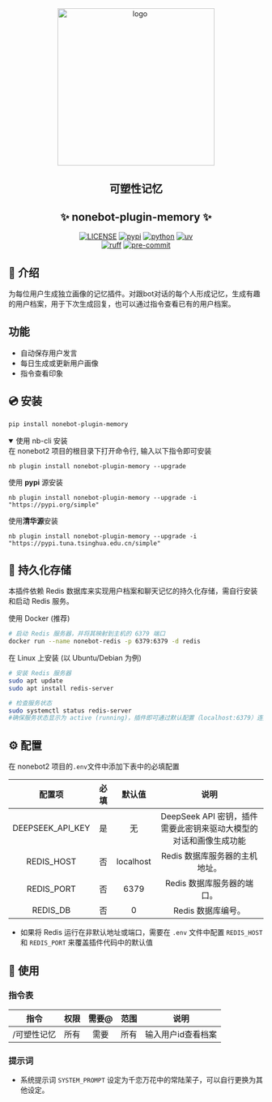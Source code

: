 <div align="center">
    <a href="https://v2.nonebot.dev/store">
    <img src="https://raw.githubusercontent.com/fllesser/nonebot-plugin-template/refs/heads/resource/.docs/NoneBotPlugin.svg" width="310" alt="logo"></a>

## 可塑性记忆
## ✨ nonebot-plugin-memory ✨
[![LICENSE](https://img.shields.io/github/license/lanxinmob/nonebot-plugin-memory.svg)](./LICENSE)
[![pypi](https://img.shields.io/pypi/v/nonebot-plugin-memory.svg)](https://pypi.python.org/pypi/nonebot-plugin-memory)
[![python](https://img.shields.io/badge/python-3.10|3.11|3.12|3.13-blue.svg)](https://www.python.org)
[![uv](https://img.shields.io/badge/package%20manager-uv-black?style=flat-square&logo=uv)](https://github.com/astral-sh/uv)
<br/>
[![ruff](https://img.shields.io/badge/code%20style-ruff-black?style=flat-square&logo=ruff)](https://github.com/astral-sh/ruff)
[![pre-commit](https://results.pre-commit.ci/badge/github/lanxinmob/nonebot-plugin-memory/master.svg)](https://results.pre-commit.ci/latest/github/lanxinmob/nonebot-plugin-memory/master)

</div>

## 📖 介绍
为每位用户生成独立画像的记忆插件。对跟bot对话的每个人形成记忆，生成有趣的用户档案，用于下次生成回复，也可以通过指令查看已有的用户档案。

## 功能
- 自动保存用户发言
- 每日生成或更新用户画像
- 指令查看印象


## 💿 安装

```bash
pip install nonebot-plugin-memory
```

<details open>
<summary>使用 nb-cli 安装</summary>
在 nonebot2 项目的根目录下打开命令行, 输入以下指令即可安装

    nb plugin install nonebot-plugin-memory --upgrade
使用 **pypi** 源安装

    nb plugin install nonebot-plugin-memory --upgrade -i "https://pypi.org/simple"
使用**清华源**安装

    nb plugin install nonebot-plugin-memory --upgrade -i "https://pypi.tuna.tsinghua.edu.cn/simple"

## 💾 持久化存储 

本插件依赖 Redis 数据库来实现用户档案和聊天记忆的持久化存储，需自行安装和启动 Redis 服务。

使用 Docker (推荐)

```Bash
# 启动 Redis 服务器，并将其映射到主机的 6379 端口
docker run --name nonebot-redis -p 6379:6379 -d redis
```
在 Linux 上安装 (以 Ubuntu/Debian 为例)
```Bash
# 安装 Redis 服务器
sudo apt update
sudo apt install redis-server

# 检查服务状态
sudo systemctl status redis-server
#确保服务状态显示为 active (running)，插件即可通过默认配置（localhost:6379）连接。
```

## ⚙️ 配置

在 nonebot2 项目的`.env`文件中添加下表中的必填配置

| 配置项  | 必填  | 默认值 |   说明   |
| :-----: | :---: | :----: | :------: |
| DEEPSEEK_API_KEY  |  是   |   无   | DeepSeek API 密钥，插件需要此密钥来驱动大模型的对话和画像生成功能 |
|REDIS_HOST| 	否	|localhost|	Redis 数据库服务器的主机地址。
|REDIS_PORT|	否	|6379|	Redis 数据库服务器的端口。
|REDIS_DB	|否	|0	|Redis 数据库编号。|
- 如果将 Redis 运行在非默认地址或端口，需要在 `.env` 文件中配置 `REDIS_HOST` 和 `REDIS_PORT` 来覆盖插件代码中的默认值


## 🎉 使用
### 指令表
| 指令  | 权限  | 需要@ | 范围  |   说明   |
| :---: | :---: | :---: | :---: | :------: |
| /可塑性记忆 | 所有  |  需要   | 所有  | 输入用户id查看档案 |

### 提示词
- 系统提示词 `SYSTEM_PROMPT` 设定为千恋万花中的常陆茉子，可以自行更换为其他设定。